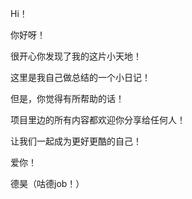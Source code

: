 Hi！

你好呀！

很开心你发现了我的这片小天地！

这里是我自己做总结的一个小日记！

但是，你觉得有所帮助的话！

项目里边的所有内容都欢迎你分享给任何人！

让我们一起成为更好更酷的自己！

爱你！

德昊（咕德job！）